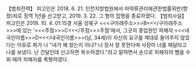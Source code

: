 【범죄전력】
피고인은 2018. 6. 21. 인천지방법원에서 마약류관리에관한법률위반(향정)죄로 징역 1년을 선고받고, 2019. 3. 22. 그 형의 집행을 종료하였다.
【범죄사실】
피고인은 2019. 10. 4. 01:15경 서울 성북구 <<<구아래주소>>>B<<</구아래주소>>>에 있는 ‘<<<주점>>>C<<</주점>>>주점'에서, 그곳의 종업원인 피해자 <<<내국인이름>>>D<<</내국인이름>>>(남, 34세)이 자신의 요구를 제대로 들어주지 않았다는 이유로 화가 나 "내가 왜 왔는지 아냐? 너 장사 잘 못한다며 사장이 너를 패달라고 나를 보냈다. 난 건달인데 신고하면 복수하겠다."라고 말하면서 손으로 피해자의 뺨을 수회 때려 피해자를 폭행하였다.